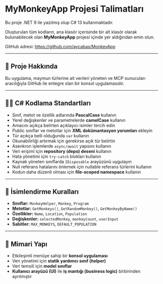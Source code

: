 # MyMonkeyApp Projesi Talimatları

Bu proje .NET 9 ile yazılmış olup C# 13 kullanmaktadır.

Oluşturulan tüm kodların, ana klasör içerisinde bir alt klasör olarak bulunabilecek olan **MyMonkeyApp** projesi içinde yer aldığından emin olun.

GitHub adresi: https://github.com/aycabas/MonkeyApp

---

## 📌 Proje Hakkında
Bu uygulama, maymun türlerine ait verileri yöneten ve MCP sunucuları aracılığıyla GitHub ile entegre olan bir konsol uygulamasıdır.

---

## 🧑‍💻 C# Kodlama Standartları

- Sınıf, metot ve özellik adlarında **PascalCase** kullanın  
- Yerel değişkenler ve parametrelerde **camelCase** kullanın  
- Amacını açıkça belirten açıklayıcı isimler tercih edin  
- Public sınıflar ve metotlar için **XML dokümantasyon yorumları** ekleyin  
- Tür açıkça belli olduğunda `var` kullanın  
- Okunabilirliği artırmak için gerekirse açık tür belirtin  
- Asenkron işlemlerde `async/await` yapısını kullanın  
- Veri erişimi için **repository (depo) deseni** kullanın  
- Hata yönetimi için `try-catch` blokları kullanın  
- Kaynak yöneten sınıflarda `IDisposable` arayüzünü uygulayın  
- Null referans hatalarını önlemek için nullable referans türlerini kullanın  
- Kodun daha düzenli olması için **file-scoped namespace** kullanın

---

## 🧾 İsimlendirme Kuralları

- **Sınıflar:** `MonkeyHelper`, `Monkey`, `Program`  
- **Metotlar:** `GetMonkeys()`, `GetRandomMonkey()`, `GetMonkeyByName()`  
- **Özellikler:** `Name`, `Location`, `Population`  
- **Değişkenler:** `selectedMonkey`, `monkeyCount`, `userInput`  
- **Sabitler:** `MAX_MONKEYS`, `DEFAULT_POPULATION`

---

## 🧱 Mimari Yapı

- Etkileşimli menüye sahip bir **konsol uygulaması**  
- Veri yönetimi için **statik yardımcı sınıf (helper)**  
- Veri temsili için **model sınıflar**  
- **Kullanıcı arayüzü (UI)** ile **iş mantığı (business logic)** birbirinden ayrılmıştır

